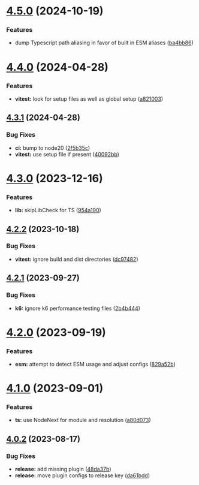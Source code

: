 # [4.5.0](https://github.com/openapi-typescript-infra/coconfig/compare/v4.4.0...v4.5.0) (2024-10-19)


### Features

* dump Typescript path aliasing in favor of built in ESM aliases ([ba4bb86](https://github.com/openapi-typescript-infra/coconfig/commit/ba4bb862ceef095dac822959c65bd2271d4a82f7))

# [4.4.0](https://github.com/openapi-typescript-infra/coconfig/compare/v4.3.1...v4.4.0) (2024-04-28)


### Features

* **vitest:** look for setup files as well as global setup ([a821003](https://github.com/openapi-typescript-infra/coconfig/commit/a821003f30e3dd6e689d48e3b9b72d1c2528951a))

## [4.3.1](https://github.com/openapi-typescript-infra/coconfig/compare/v4.3.0...v4.3.1) (2024-04-28)


### Bug Fixes

* **ci:** bump to node20 ([2f5b35c](https://github.com/openapi-typescript-infra/coconfig/commit/2f5b35c0c4161b5b16d9d1afb64896e53b25584d))
* **vitest:** use setup file if present ([40092bb](https://github.com/openapi-typescript-infra/coconfig/commit/40092bb6f064bf1f6dafa0ed3a8f38df088e0543))

# [4.3.0](https://github.com/openapi-typescript-infra/coconfig/compare/v4.2.2...v4.3.0) (2023-12-16)


### Features

* **lib:** skipLibCheck for TS ([954a190](https://github.com/openapi-typescript-infra/coconfig/commit/954a19083c1876c6a7b58b343e35e2c8dc9a05a6))

## [4.2.2](https://github.com/openapi-typescript-infra/coconfig/compare/v4.2.1...v4.2.2) (2023-10-18)


### Bug Fixes

* **vitest:** ignore build and dist directories ([dc97482](https://github.com/openapi-typescript-infra/coconfig/commit/dc97482398871ad137f3f5bdf43f60fd20d77efc))

## [4.2.1](https://github.com/openapi-typescript-infra/coconfig/compare/v4.2.0...v4.2.1) (2023-09-27)


### Bug Fixes

* **k6:** ignore k6 performance testing files ([2b4b444](https://github.com/openapi-typescript-infra/coconfig/commit/2b4b444918e326034f85d50d85c9667dc1c95ed0))

# [4.2.0](https://github.com/openapi-typescript-infra/coconfig/compare/v4.1.0...v4.2.0) (2023-09-19)


### Features

* **esm:** attempt to detect ESM usage and adjust configs ([829a52b](https://github.com/openapi-typescript-infra/coconfig/commit/829a52b998f0927781d3e2e0fe25d46d3ffc248c))

# [4.1.0](https://github.com/openapi-typescript-infra/coconfig/compare/v4.0.2...v4.1.0) (2023-09-01)


### Features

* **ts:** use NodeNext for module and resolution ([a80d073](https://github.com/openapi-typescript-infra/coconfig/commit/a80d073bef0f03eb7bb3dede242b3f3fdf120714))

## [4.0.2](https://github.com/openapi-typescript-infra/coconfig/compare/v4.0.1...v4.0.2) (2023-08-17)


### Bug Fixes

* **release:** add missing plugin ([48da37b](https://github.com/openapi-typescript-infra/coconfig/commit/48da37b75a45a71cd7130b5906ceb032b6b391b5))
* **release:** move plugin configs to release key ([da61bdd](https://github.com/openapi-typescript-infra/coconfig/commit/da61bdd13d0f53668a14953494d510f0ef81b95a))
